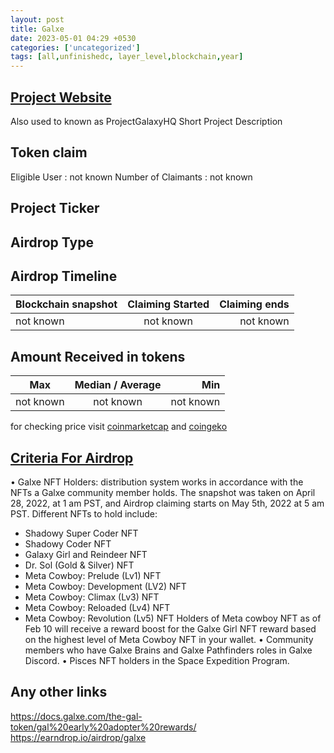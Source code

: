 ```yaml
---
layout: post
title: Galxe
date: 2023-05-01 04:29 +0530
categories: ['uncategorized']
tags: [all,unfinishedc, layer_level,blockchain,year] 
---
```





## [Project Website](https://galxe.com/)

Also used to known as ProjectGalaxyHQ
 Short Project Description

## Token claim

Eligible User : not known
Number of Claimants : not known

## Project Ticker

## Airdrop Type

## Airdrop Timeline

| Blockchain snapshot     | Claiming Started           | Claiming ends    |
| ----------------------- |:--------------------------:| ----------------:|
|       not known         |        not known           |   not known      |

## Amount Received in tokens  

| Max        |    Median / Average  |       Min    |
| ---------- |:--------------------:| ------------:|
| not known  |     not known        |  not known   |

for checking price visit [coinmarketcap](https://coinmarketcap.com/currencies/) and [coingeko](https://www.coingecko.com/en/coins/)

## [Criteria For Airdrop](https://docs.galxe.com/the-gal-token/gal%20early%20adopter%20rewards/)

• Galxe NFT Holders: distribution system works in accordance with the NFTs a Galxe community member holds. The snapshot was taken on April 28, 2022, at 1 am PST, and Airdrop claiming starts on May 5th, 2022 at 5 am PST.
Different NFTs to hold include:

- Shadowy Super Coder NFT
- Shadowy Coder NFT
- Galaxy Girl and Reindeer NFT
- Dr. Sol (Gold & Silver) NFT
- Meta Cowboy: Prelude (Lv1) NFT
- Meta Cowboy: Development (LV2) NFT
- Meta Cowboy: Climax (Lv3) NFT
- Meta Cowboy: Reloaded (Lv4) NFT
- Meta Cowboy: Revolution (Lv5) NFT
Holders of Meta cowboy NFT as of Feb 10 will receive a reward boost for the Galxe Girl NFT reward based on the highest level of Meta Cowboy NFT in your wallet.
• Community members who have Galxe Brains and Galxe Pathfinders roles in Galxe Discord.
• Pisces NFT holders in the Space Expedition Program.

## Any other links

<https://docs.galxe.com/the-gal-token/gal%20early%20adopter%20rewards/>
<https://earndrop.io/airdrop/galxe>
